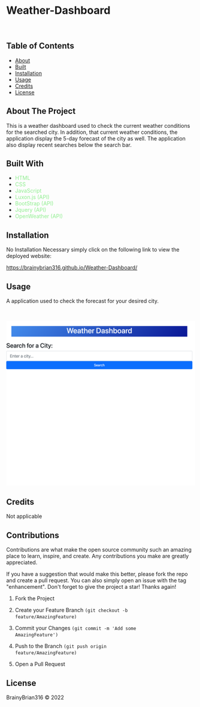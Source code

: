 # Weather-Dashboard

&nbsp;
## Table of Contents
- [About](#About-The-Project)
- [Built](#built-with)
- [Installation](#Installation)
- [Usage](#Usage)
- [Credits](#Credits)
- [License](#License)

## About The Project

This is a weather dashboard used to check the current weather conditions for the searched city.  In addition, that current weather conditions, the application display the 5-day forecast of the city as well. The application also display recent searches below the search bar. 

## Built With
- <span style="color:lightgreen">HTML</span>
- <span style="color:lightgreen">CSS</span>
- <span style="color:lightgreen">JavaScript</span>
- <span style="color:lightgreen">Luxon.js (API)</span>
- <span style="color:lightgreen">BootStrap (API)</span>
- <span style="color:lightgreen">Jquery (API)</span>
- <span style="color:lightgreen">OpenWeather (API)</span>

## Installation
No Installation Necessary simply click on the following link to view the deployed website:

https://brainybrian316.github.io/Weather-Dashboard/

## Usage
<p>A application used to check the forecast for your desired city. </p>
&nbsp;


![ScreenShot](./assets/images/Weather-Dashboard.png)

## Credits

Not applicable 

## Contributions

Contributions are what make the open source community such an amazing place to learn, inspire, and create. Any contributions you make are greatly appreciated.

If you have a suggestion that would make this better, please fork the repo and create a pull request. You can also simply open an issue with the tag "enhancement". Don't forget to give the project a star! Thanks again!

1. Fork the Project

2. Create your Feature Branch <code>(git checkout -b feature/AmazingFeature)</code>

3. Commit your Changes <code>(git commit -m 'Add some AmazingFeature')</code>

4. Push to the Branch <code>(git push origin feature/AmazingFeature)</code>

5. Open a Pull Request

## License

BrainyBrian316 © 2022